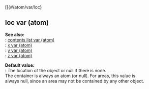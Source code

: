 []{#/atom/var/loc}    
## loc var (atom)    
**See also:**    
:   [contents list var (atom)](/ref/atom/var/contents)    
:   [x var (atom)](/ref/atom/var/x)    
:   [y var (atom)](/ref/atom/var/y)    
:   [z var (atom)](/ref/atom/var/z)    
<!-- -->    
**Default value:**    
:   The location of the object or null if there is none.    
The container is always an atom (or null). For areas, this value is    
always null, since an area may not be contained by any other object.  